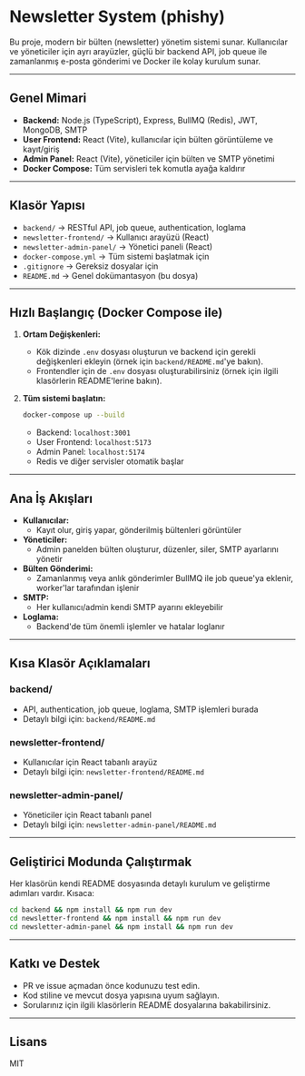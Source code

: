 # Newsletter System (phishy)

Bu proje, modern bir bülten (newsletter) yönetim sistemi sunar. Kullanıcılar ve yöneticiler için ayrı arayüzler, güçlü bir backend API, job queue ile zamanlanmış e-posta gönderimi ve Docker ile kolay kurulum sunar.

---

## Genel Mimari
- **Backend:** Node.js (TypeScript), Express, BullMQ (Redis), JWT, MongoDB, SMTP
- **User Frontend:** React (Vite), kullanıcılar için bülten görüntüleme ve kayıt/giriş
- **Admin Panel:** React (Vite), yöneticiler için bülten ve SMTP yönetimi
- **Docker Compose:** Tüm servisleri tek komutla ayağa kaldırır

---

## Klasör Yapısı
- `backend/`                → RESTful API, job queue, authentication, loglama
- `newsletter-frontend/`    → Kullanıcı arayüzü (React)
- `newsletter-admin-panel/` → Yönetici paneli (React)
- `docker-compose.yml`      → Tüm sistemi başlatmak için
- `.gitignore`              → Gereksiz dosyalar için
- `README.md`               → Genel dokümantasyon (bu dosya)

---

## Hızlı Başlangıç (Docker Compose ile)

1. **Ortam Değişkenleri:**
   - Kök dizinde `.env` dosyası oluşturun ve backend için gerekli değişkenleri ekleyin (örnek için `backend/README.md`'ye bakın).
   - Frontendler için de `.env` dosyası oluşturabilirsiniz (örnek için ilgili klasörlerin README'lerine bakın).

2. **Tüm sistemi başlatın:**
   ```bash
   docker-compose up --build
   ```
   - Backend: `localhost:3001`
   - User Frontend: `localhost:5173`
   - Admin Panel: `localhost:5174`
   - Redis ve diğer servisler otomatik başlar

---

## Ana İş Akışları
- **Kullanıcılar:**
  - Kayıt olur, giriş yapar, gönderilmiş bültenleri görüntüler
- **Yöneticiler:**
  - Admin panelden bülten oluşturur, düzenler, siler, SMTP ayarlarını yönetir
- **Bülten Gönderimi:**
  - Zamanlanmış veya anlık gönderimler BullMQ ile job queue'ya eklenir, worker'lar tarafından işlenir
- **SMTP:**
  - Her kullanıcı/admin kendi SMTP ayarını ekleyebilir
- **Loglama:**
  - Backend'de tüm önemli işlemler ve hatalar loglanır

---

## Kısa Klasör Açıklamaları

### backend/
- API, authentication, job queue, loglama, SMTP işlemleri burada
- Detaylı bilgi için: `backend/README.md`

### newsletter-frontend/
- Kullanıcılar için React tabanlı arayüz
- Detaylı bilgi için: `newsletter-frontend/README.md`

### newsletter-admin-panel/
- Yöneticiler için React tabanlı panel
- Detaylı bilgi için: `newsletter-admin-panel/README.md`

---

## Geliştirici Modunda Çalıştırmak
Her klasörün kendi README dosyasında detaylı kurulum ve geliştirme adımları vardır. Kısaca:

```bash
cd backend && npm install && npm run dev
cd newsletter-frontend && npm install && npm run dev
cd newsletter-admin-panel && npm install && npm run dev
```

---

## Katkı ve Destek
- PR ve issue açmadan önce kodunuzu test edin.
- Kod stiline ve mevcut dosya yapısına uyum sağlayın.
- Sorularınız için ilgili klasörlerin README dosyalarına bakabilirsiniz.

---

## Lisans
MIT
